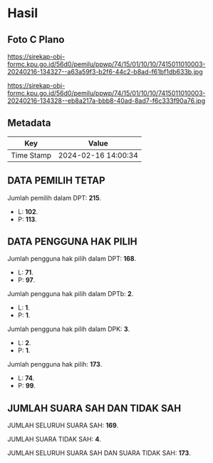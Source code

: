 # Hasil

## Foto C Plano

https://sirekap-obj-formc.kpu.go.id/56d0/pemilu/ppwp/74/15/01/10/10/7415011010003-20240216-134327--a63a59f3-b2f6-44c2-b8ad-f61bf1db633b.jpg

https://sirekap-obj-formc.kpu.go.id/56d0/pemilu/ppwp/74/15/01/10/10/7415011010003-20240216-134328--eb8a217a-bbb8-40ad-8ad7-f6c333f90a76.jpg


## Metadata

| Key        | Value               |
| ---------- | ------------------- |
| Time Stamp | 2024-02-16 14:00:34 |


## DATA PEMILIH TETAP

Jumlah pemilih dalam DPT: **215**.
 * L: **102**.
 * P: **113**.

## DATA PENGGUNA HAK PILIH

Jumlah pengguna hak pilih dalam DPT: **168**.
 * L: **71**.
 * P: **97**.

Jumlah pengguna hak pilih dalam DPTb: **2**.
 * L: **1**.
 * P: **1**.

Jumlah pengguna hak pilih dalam DPK: **3**.
 * L: **2**.
 * P: **1**.

Jumlah pengguna hak pilih: **173**.
 * L: **74**.
 * P: **99**.

## JUMLAH SUARA SAH DAN TIDAK SAH

JUMLAH SELURUH SUARA SAH: **169**.

JUMLAH SUARA TIDAK SAH: **4**.

JUMLAH SELURUH SUARA SAH DAN SUARA TIDAK SAH: **173**.


